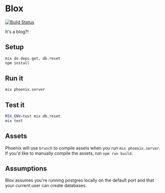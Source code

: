 # Blox

[![Build Status](https://travis-ci.org/drewolson/blox.svg?branch=master)](https://travis-ci.org/drewolson/blox)

It's a blog?!

## Setup

```bash
mix do deps.get, db.reset
npm install
```

## Run it

```bash
mix phoenix.server
```

## Test it

```bash
MIX_ENV=test mix db.reset
mix test
```

## Assets

Phoenix will use `brunch` to compile assets when you run `mix phoenix.server`. If you'd like to manually compile the assets, run `npm run build`.

## Assumptions

Blox assumes you're running postgres locally on the default port and that your current user can create databases.
